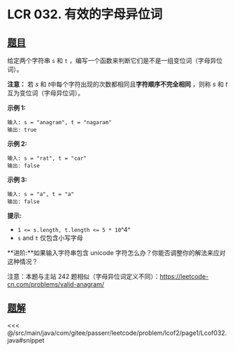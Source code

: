 # LCR 032. 有效的字母异位词

## [题目](https://leetcode.cn/problems/dKk3P7/)
给定两个字符串 `s` 和 `t` ，编写一个函数来判断它们是不是一组变位词（字母异位词）。

**注意：** 若 *s* 和 *t*中每个字符出现的次数都相同且**字符顺序不完全相同** ，则称 *s* 和 *t*互为变位词（字母异位词）。

**示例 1:**

```
输入: s = "anagram", t = "nagaram"
输出: true
```

**示例 2:**

```
输入: s = "rat", t = "car"
输出: false
```

**示例 3:**

```
输入: s = "a", t = "a"
输出: false
```

**提示:**

* `1 <= s.length, t.length <= 5 * 10`^4^
* `s` and `t` 仅包含小写字母

**进阶:**如果输入字符串包含 unicode 字符怎么办？你能否调整你的解法来应对这种情况？

注意：本题与主站 242 题相似（字母异位词定义不同）：<https://leetcode-cn.com/problems/valid-anagram/>


## [题解](https://github.com/PasseRR/JavaLeetCode/blob/master/src/main/java/com/gitee/passerr/leetcode/problem/lcof2/page1/Lcof032.java)

<<< @/src/main/java/com/gitee/passerr/leetcode/problem/lcof2/page1/Lcof032.java#snippet
